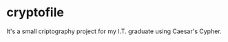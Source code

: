 cryptofile
==========

It's  a small criptography  project for my I.T. graduate using Caesar's Cypher.
